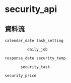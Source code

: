 # security_api

## 資料流

    calendar_date task_setting

              daily_job

    response_date security_temp

           security_task

    security_price

##
